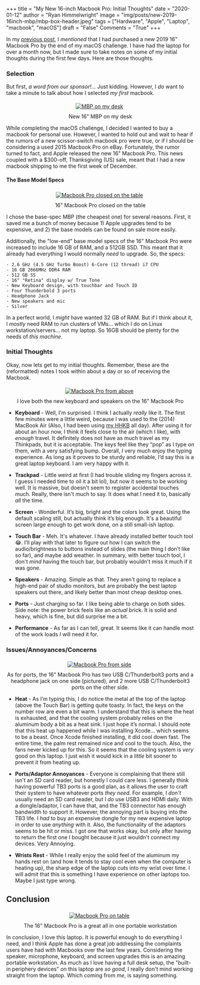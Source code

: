 +++
title  = "My New 16-inch Macbook Pro: Initial Thoughts"
date   = "2020-01-12"
author = "Ryan Himmelwright"
image  = "img/posts/new-2019-16inch-mbp/mbp-box-header.jpeg"
tags   = ["Hardware", "Apple", "Laptop", "macbook", "macOS"]
draft  = "False"
Comments = "True"
+++

In my [previous post](/post/macos-challenge/), I *mentioned* that I had
purchased a new 2019 16" Macbook Pro by the end of my macOS challenge.  I have
had the laptop for over a month now, but I made sure to take notes on some of
my initial thoughts during the first few days. Here are those thoughts.

<!--more-->

### Selection

But first, *a word from our sponsor!...* Just kidding. However, I *do* want to
take a minute to talk about how I selected _my first_ macbook.

<center>
<a href="/img/posts/new-2019-16inch-mbp/mbp-desk-website.jpeg">
<img alt="MBP on my desk" src="/img/posts/new-2019-16inch-mbp/mbp-desk-website.jpeg" style="max-width: 100%; padding: 5px 15px 10px 10px"/></a>
<div class="caption">New 16" MBP on my desk</div>
</center>

While completing the macOS challenge, I decided I wanted to buy a
macbook for personal use. However, I wanted to hold out and wait to hear if the
rumors of a new scissor-switch macbook pro were true, or if I
should be considering a used 2015 Macbook Pro on eBay. Fortunately, the rumor
turned to fact, and Apple released the new 16" Macbook Pro. This news coupled
with a $300-off, Thanksgiving (US) sale, meant that I had a new macbook
shipping to me the first week of December.


#### The Base Model Specs

<center>
<a href="/img/posts/new-2019-16inch-mbp/mbp-closed.jpeg">
<img alt="Macbook Pro closed on the table" src="/img/posts/new-2019-16inch-mbp/mbp-closed.jpeg" style="max-width: 100%; padding: 5px 15px 10px 10px"/></a>
<div class="caption">16" Macbook Pro closed on the table</div>
</center>

I chose the base-spec MBP (the cheapest one) for several reasons. First, it
saved me a bunch of money because 1) Apple upgrades tend to be expensive, and 2)
the base models can be found on sale more easily.

Additionally, the "low-end" base model specs of the 16" Macbook Pro were
increased to include 16 GB of RAM, and a 512GB SSD. This meant that it already
had everything I would normally *need* to upgrade. So, the specs:

```
- 2.6 GHz (4.5 GHz Turbo Boost) 6-Core (12 thread) i7 CPU
- 16 GB 2666MHz DDR4 RAM
- 512 GB SS
- 16" "Retina" display w/ True Tone
- New Keyboard design, with touchbar and Touch ID
- Four Thunderbold 3 ports
- Headphone Jack
- New speakers and mic
- Silver
```

In a perfect world, I *might* have wanted 32 GB of RAM. But if I think
about it, I *mostly* need RAM to run clusters of VMs... which I do on Linux
workstation/servers... not my laptop. So 16GB should be plenty for the needs of
*this machine*.

### Initial Thoughts

Okay, now lets get to my initial thoughts. Remember, these are the
(reformatted) notes I took within about a day or so of receiving the Macbook.

<center>
<a href="/img/posts/new-2019-16inch-mbp/mbp-keyboard.jpeg">
<img alt="Macbook Pro from above" src="/img/posts/new-2019-16inch-mbp/mbp-keyboard.jpeg" style="max-width: 100%; padding: 5px 15px 10px 10px"/></a>
<div class="caption">I love both the new keyboard and speakers on the 16"
Macbook Pro</div>
</center>

- **Keyboard** - Well, I’m surprised. I think I actually *really* like it. The
first few minutes were a little weird, because I was used to the (2014) MacBook
Air (Also, I had been using [my
HHKB](/post/new-hhkb-pro2/) all day). After using
it for about an hour now, I think it feels close to the air (which I like),
with *enough* travel. It definitely does not have as much travel as my
Thinkpads, but it is acceptable. The keys feel like they “pop” as I type on
them, with a very satisfying bump. Overall, I very much enjoy the typing
experience. As long as it proves to be sturdy and reliable, I’d say this is
a great laptop keyboard. I am very happy with it.


- **Trackpad** - Little weird at first (I had trouble sliding my fingers across
it.  I guess I needed time to oil it a bit lol), but now it seems to be working
well. It is massive, but doesn't seem to register accidental touches much.
Really, there isn't much to say. It does what I need it to, basically *all* the
time.

- **Screen** - Wonderful. It’s big, bright and the colors look great. Using
the default scaling still, but actually think it’s big enough. It's a beautiful
screen large enough to get work done, on a still small-ish laptop.

- **Touch Bar** - Meh. It's whatever. I have already installed better touch tool
😂. I’ll play with that later to figure out how I can switch the
audio/brightness to buttons instead of slides (the main thing I don’t like so
far), and maybe add weather. In summary, with better touch tool, I don't *mind*
having the touch bar, but probably wouldn't miss it much if it was gone.


- **Speakers** - Amazing. Simple as that. They aren't going to replace a
    high-end pair of studio monitors, but are probably the best laptop speakers out
    there, and likely better than most cheap desktop ones.


- **Ports** - Just charging so far. I like being able to charge on
    both sides. Side note: the power brick feels like an *actual* brick. It is
    solid and heavy, which is fine, but did surprise me a bit.

- **Performance** - As far as I can tell, great. It seems like it can handle
    most of the work loads *I* will need it for.


### Issues/Annoyances/Concerns

<center>
<a href="/img/posts/new-2019-16inch-mbp/mbp-side.jpeg">
<img alt="Macbook Pro from side" src="/img/posts/new-2019-16inch-mbp/mbp-side.jpeg" style="max-width: 100%; padding: 5px 15px 10px 10px"/></a>
<div class="caption">As for ports, the 16" Macbook Pro has two USB C/Thunderbolt3 ports and a headphone jack on one side (pictured), and 2 more USB C/Thunderbolt3 ports on the other side.</div>
</center>

- **Heat** - As I’m typing this, I do notice the metal at the top of the laptop
(above the Touch Bar) is getting quite toasty. In fact, the keys on the number
row are even a bit warm. I understand that this is where the heat is exhausted,
and that the cooling system probably relies on the aluminum body a bit as a
heat sink. I just hope it’s normal. I should note that this heat up happened
while I was installing Xcode... which seems to be a beast. Once Xcode finished
installing, it did cool down fast. The entire time, the palm rest remained nice
and cool to the touch. Also, the fans never kicked up for this. So it seems
that the cooling system is *very* good on this laptop. I just wish it would
kick in a *little* bit sooner to prevent it from heating up.


- **Ports/Adaptor Annoyances** - Everyone is complaining that there still isn't
an SD card reader, but honestly I could care less. I generally think having
powerful TB3 ports is a good plan, as it allows the user to craft their system
to have whatever ports *they need*. For example, I *don't* usually need an SD
card reader, but I *do* use USB3 and HDMI daily. With a dongle/adaptor, I can
have that, and the TB3 connector has enough bandwidth to support it. However, the
annoying part is buying into the TB3 life. I *had* to buy an expensive
dongle for my new expensive laptop in order to use *anything* with it. Also,
the functionality of the adaptors seems to be hit or miss. I got one that
works okay, but only after having to return the first one I bought because it
just wouldn't connect my devices. Very Annoying.

- **Wrists Rest** - While I really enjoy the solid feel of the aluminum my
hands rest on (and how it tends to stay cool even when the computer is heating
up), the sharp edge of the laptop cuts into my wrist over time. I will admit
that this is something I have experience on other laptops too. Maybe I just
type wrong.

## Conclusion

<center>
<a href="/img/posts/new-2019-16inch-mbp/mbp-table.jpeg">
<img alt="Macbook Pro on table" src="/img/posts/new-2019-16inch-mbp/mbp-table.jpeg" style="max-width: 100%; padding: 5px 15px 10px 10px"/></a>
<div class="caption">The 16" Macbook Pro is a great all in one portable
workstation</div>
</center>

In conclusion, I love this laptop. It is powerful enough to do everything I
need, and I think Apple has done a great job addressing the complaints users
have had with Macbooks over the last few years. Considering the speaker,
microphone, keyboard, and screen upgrades this is an amazing portable
workstation. As much as I love having a full desk setup, the "built-in
periphery devices" on this laptop are *so good*, I really don't mind working
straight from the laptop. Which coming from *me*, is saying something.
